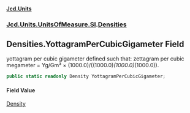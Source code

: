 #### [Jcd.Units](index 'index')
### [Jcd.Units.UnitsOfMeasure.SI](Jcd.Units.UnitsOfMeasure.SI 'Jcd.Units.UnitsOfMeasure.SI').[Densities](Densities 'Jcd.Units.UnitsOfMeasure.SI.Densities')

## Densities.YottagramPerCubicGigameter Field

yottagram per cubic gigameter defined such that: zettagram per cubic megameter = Yg/Gm³ ×
(1000.0)/((1000.0)*(1000.0)*(1000.0)).

```csharp
public static readonly Density YottagramPerCubicGigameter;
```

#### Field Value
[Density](Density 'Jcd.Units.UnitTypes.Density')
